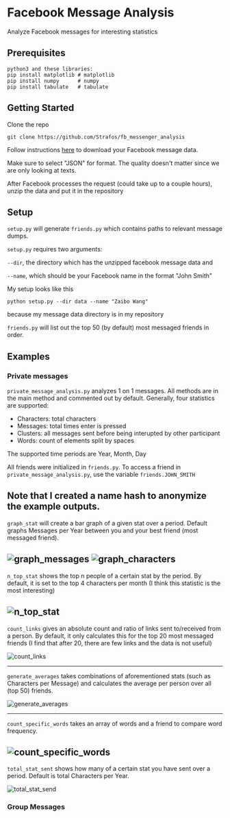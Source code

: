 # Facebook Message Analysis

Analyze Facebook messages for interesting statistics

## Prerequisites

```
python3 and these libraries:
pip install matplotlib # matplotlib
pip install numpy      # numpy
pip install tabulate   # tabulate
```

## Getting Started
Clone the repo
```
git clone https://github.com/Strafos/fb_messenger_analysis
```
Follow instructions [here](https://www.facebook.com/help/1701730696756992?helpref=hc_global_nav) to download your Facebook message data.

Make sure to select "JSON" for format. The quality doesn't matter since we are only looking at texts.

After Facebook processes the request (could take up to a couple hours), unzip the data and put it in the repository

## Setup

`setup.py` will generate `friends.py` which contains paths to relevant message dumps.

`setup.py` requires two arguments: 

`--dir`, the directory which has the unzipped facebook message data and

`--name`, which should be your Facebook name in the format "John Smith"

My setup looks like this

```
python setup.py --dir data --name "Zaibo Wang"
```

because my message data directory is in my repository

`friends.py` will list out the top 50 (by default) most messaged friends in order.

## Examples

### Private messages

`private_message_analysis.py` analyzes 1 on 1 messages. All methods are in the main method and commented out by default. Generally, four statistics are supported:

* Characters: total characters
* Messages: total times enter is pressed
* Clusters: all messages sent before being interupted by other participant
* Words: count of elements split by spaces

The supported time periods are Year, Month, Day

All friends were initialized in `friends.py`. To access a friend in `private_message_analysis.py`, use the variable `friends.JOHN_SMITH`

Note that I created a name hash to anonymize the example outputs.
---
`graph_stat` will create a bar graph of a given stat over a period. Default graphs Messages per Year between you and your best friend (most messaged friend).

![graph_messages](https://i.imgur.com/B6yaCSU.png)
![graph_characters](https://i.imgur.com/Qo9s2TY.png)
--- 
`n_top_stat` shows the top n people of a certain stat by the period. By default, it is set to the top 4 characters per month (I think this statistic is the most interesting)

![n_top_stat](https://i.imgur.com/YHSfP6I.png)
---
`count_links` gives an absolute count and ratio of links sent to/received from a person. By default, it only calculates this for the top 20 most messaged friends (I find that after 20, there are few links and the data is not useful)

![count_links](https://i.imgur.com/nzQvhG4.png)

---
`generate_averages` takes combinations of aforementioned stats (such as Characters per Message) and calculates the average per person over all (top 50) friends. 

![generate_averages](https://i.imgur.com/NJ2OPnt.png)

---

`count_specific_words` takes an array of words and a friend to compare word frequency.

![count_specific_words](https://i.imgur.com/NoZHPsQ.png)
---
`total_stat_sent` shows how many of a certain stat you have sent over a period. Default is total Characters per Year.

![total_stat_send](https://i.imgur.com/vt9MYvF.png)

### Group Messages